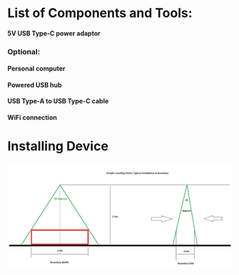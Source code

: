 # List of Components and Tools:

#### 5V USB Type-C power adaptor

### Optional:

#### Personal computer
#### Powered USB hub
#### USB Type-A to USB Type-C cable
#### WiFi connection

# Installing Device

![Web UI](install.png)

